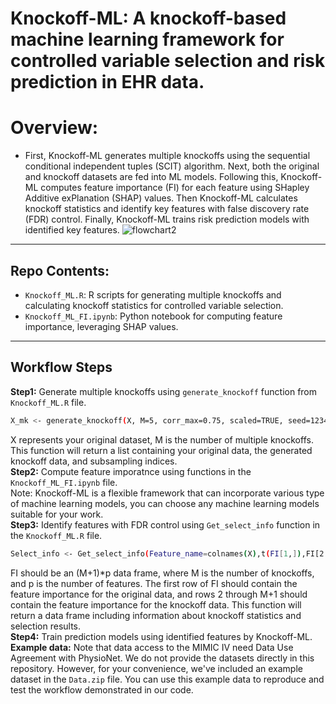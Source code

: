 # Knockoff-ML: A knockoff-based machine learning framework for controlled variable selection and risk prediction in EHR data.<br/>
# Overview:
* First, Knockoff-ML generates multiple knockoffs using the sequential conditional independent tuples (SCIT) algorithm. Next, both the original and knockoff datasets are fed into ML models. Following this, Knockoff-ML computes feature importance (FI) for each feature using SHapley Additive exPlanation (SHAP) values. Then Knockoff-ML calculates knockoff statistics and identify key features with false discovery rate (FDR) control. Finally, Knockoff-ML trains risk prediction models with identified key features.
![flowchart2](https://github.com/user-attachments/assets/7c8373e5-4ee0-49d2-bacc-0a539304528d)
---
## Repo Contents:
* `Knockoff_ML.R`: R scripts for generating multiple knockoffs and calculating knockoff statistics for controlled variable selection.
* `Knockoff_ML_FI.ipynb`: Python notebook for computing feature importance, leveraging SHAP values.

---

## Workflow Steps
**Step1:** Generate multiple knockoffs using `generate_knockoff` function from `Knockoff_ML.R` file.<br/>
```bash
X_mk <- generate_knockoff(X, M=5, corr_max=0.75, scaled=TRUE, seed=12345, subsample=TRUE)
```
X represents your original dataset, M is the number of multiple knockoffs. This function will return a list containing your original data, the generated knockoff data, and subsampling indices.<br/>
**Step2:** Compute feature imporatnce using functions in the `Knockoff_ML_FI.ipynb` file. <br/>
Note: Knockoff-ML is a flexible framework that can incorporate various type of machine learning models, you can choose any machine learning models suitable for your work.<br/>
**Step3:** Identify features with FDR control using `Get_select_info` function in the `Knockoff_ML.R` file.<br/>
```bash
Select_info <- Get_select_info(Feature_name=colnames(X),t(FI[1,]),FI[2:6,],M=5,fdr=0.1),
```
FI should be an (M+1)*p data frame, where M is the number of knockoffs, and p is the number of features. The first row of FI should contain the feature importance for the original data, and rows 2 through M+1 should contain the feature importance for the knockoff data. This function will return a data frame including information about knockoff statistics and selection results.<br/>
**Step4:** Train prediction models using identified features by Knockoff-ML.<br/>
**Example data:** Note that data access to the MIMIC IV need Data Use Agreement with PhysioNet. We do not provide the datasets directly in this repository. However, for your convenience, we've included an example dataset in the `Data.zip` file. You can use this example data to reproduce and test the workflow demonstrated in our code.
